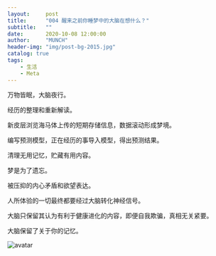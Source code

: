 ```yaml
---
layout:     post
title:      "004 醒来之前你睡梦中的大脑在想什么？"
subtitle:   ""
date:       2020-10-08 12:00:00
author:     "MUNCH"
header-img: "img/post-bg-2015.jpg"
catalog: true
tags:
    - 生活
    - Meta
---
```






万物皆眠，大脑夜行。



经历的整理和重新解读。

新皮层浏览海马体上传的短期存储信息，数据滚动形成梦境。

编写预测模型，正在经历的事导入模型，得出预测结果。

清理无用记忆，贮藏有用内容。



梦是为了遗忘。

被压抑的内心矛盾和欲望表达。



人所体验的一切最终都要经过大脑转化神经信号。

大脑只保留其认为有利于健康进化的内容，即便自我欺骗，真相无关紧要。



大脑保留了关于你的记忆。



![avatar](https://cdn.nlark.com/yuque/0/2020/png/759484/1592052657728-51101507-9dfd-47ff-bc89-c3aa714d0805.png)